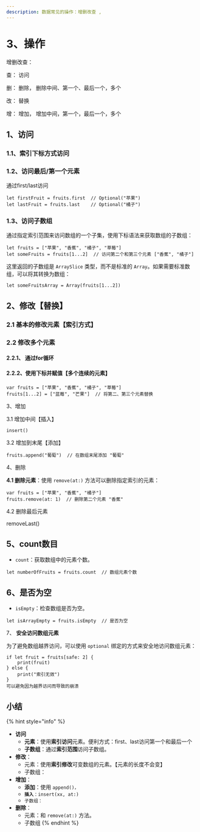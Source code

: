 ```yaml
---
description: 数据常见的操作：增删改查 ,
---
```


# 3、操作

增删改查：

查： 访问

删： 删除， 删除中间、第一个、最后一个，多个

改： 替换

增： 增加， 增加中间，第一个，最后一个，多个

## 1、访问

### 1.1、索引下标方式访问



### 1.2、访问最后/第一个元素

通过first/last访问

```
let firstFruit = fruits.first  // Optional("苹果")
let lastFruit = fruits.last    // Optional("橘子")
```

### 1.3、访问子数组

通过指定索引范围来访问数组的一个子集，使用下标语法来获取数组的子数组：

```
let fruits = ["苹果", "香蕉", "橘子", "草莓"]
let someFruits = fruits[1...2]  // 访问第二个和第三个元素 ["香蕉", "橘子"]
```

这里返回的子数组是 `ArraySlice` 类型，而不是标准的 `Array`。如果需要标准数组，可以将其转换为数组：

```
let someFruitsArray = Array(fruits[1...2])
```

## 2、修改【替换】

### 2.1 基本的修改元素【索引方式】&#x20;



### 2.2 修改多个元素

#### 2.2.1、 通过for循环

#### 2.2.2、使用下标并赋值【多个连续的元素】

```
var fruits = ["苹果", "香蕉", "橘子", "草莓"]
fruits[1...2] = ["蓝莓", "芒果"]  // 将第二、第三个元素替换
```



3、增加

3.1 增加中间【插入】

```
insert()
```

3.2 增加到末尾【添加】

```
fruits.append("葡萄")  // 在数组末尾添加 "葡萄"
```



4、删除

**4.1 删除元素**：使用 `remove(at:)` 方法可以删除指定索引的元素：

```
var fruits = ["苹果", "香蕉", "橘子"]
fruits.remove(at: 1)  // 删除第二个元素 "香蕉"
```

4.2 删除最后元素

removeLast()



## 5、count数目

* `count`：获取数组中的元素个数。

```
let numberOfFruits = fruits.count  // 数组元素个数
```



## 6、是否为空

* `isEmpty`：检查数组是否为空。

```
let isArrayEmpty = fruits.isEmpty  // 是否为空

```

7、 **安全访问数组元素**

为了避免数组越界访问，可以使用 `optional` 绑定的方式来安全地访问数组元素：

```
if let fruit = fruits[safe: 2] {
    print(fruit)
} else {
    print("索引无效")
}
可以避免因为越界访问而导致的崩溃
```

## 小结

{% hint style="info" %}
* **访问**
  * **元素**：使用**索引访问**元素。便利方式：first、last访问第一个和最后一个
  * **子数组**：通过**索引范围**访问子数组。
* **修改**：
  * 元素：使用**索引修改**可变数组的元素。【元素的长度不会变】
  * 子数组：
* **增加**：&#x20;
  * **添加**：使用 `append()，`&#x20;
  * **`插入`**`：insert(xx, at:)`
  * `子数组：`
* **删除**：&#x20;
  * 元素：和 `remove(at:)` 方法。
  * 子数组
{% endhint %}

